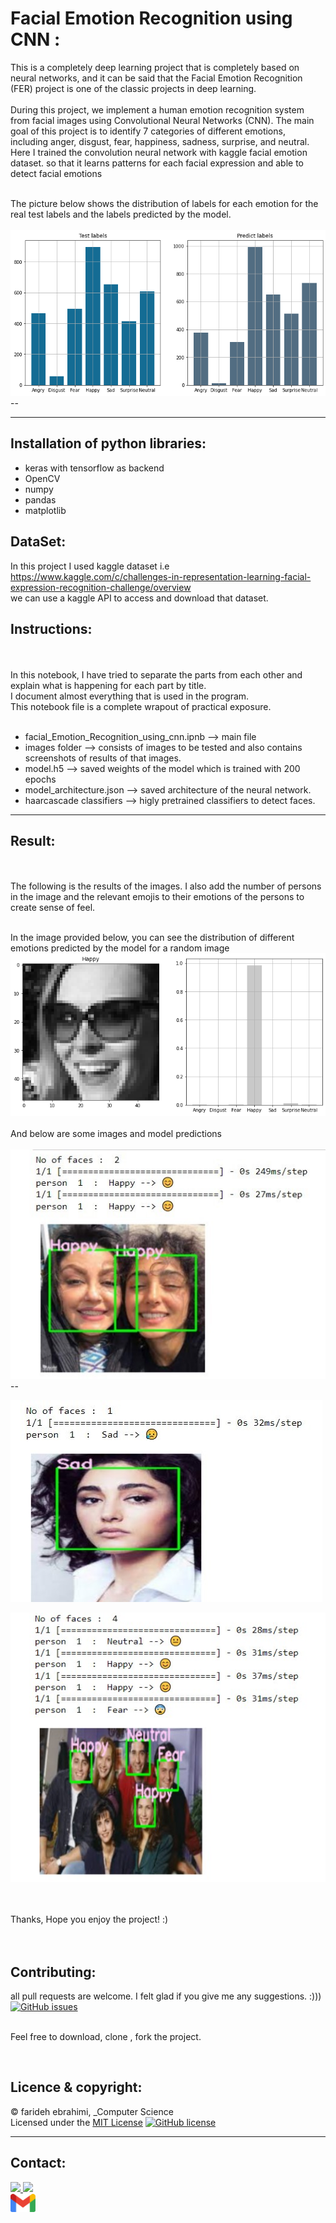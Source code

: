# Facial Emotion Recognition using CNN :

This is a completely deep learning project that is completely based on neural networks, and it can be said that the Facial Emotion Recognition (FER) project is one of the classic projects in deep learning.
<br/>
<br/>
During this project, we implement a human emotion recognition system from facial images using Convolutional Neural Networks (CNN). The main goal of this project is to identify 7 categories of different emotions, including anger, disgust, fear, happiness, sadness, surprise, and neutral.
<br/>
Here I trained the convolution neural network with kaggle facial emotion dataset. so that it learns patterns for each facial expression and able to detect facial emotions
<br/> <br/>



The picture below shows the distribution of labels for each emotion for the real test labels and the labels predicted by the model.
<br/>
<br/>
![Label_Comparision](content/images/Label_Comparision.png) --
<br/>


-------




## Installation of python libraries:
  * keras with tensorflow as backend
  * OpenCV
  * numpy
  * pandas
  * matplotlib


## DataSet:
In this project I used kaggle dataset i.e  <br/>
  https://www.kaggle.com/c/challenges-in-representation-learning-facial-expression-recognition-challenge/overview
  <br/>
    we can use a kaggle API to access and download that dataset.

## Instructions:
<br/>
<br/>
In this notebook, I have tried to separate the parts from each other and explain what is happening for each part by title.<br/>
I document almost everything  that is used in the  program.<br/>
This notebook file is a complete wrapout  of practical exposure.
<br/>
<br/>

  * facial_Emotion_Recognition_using_cnn.ipnb -->  main file
  * images folder --> consists of images to be tested and also contains screenshots of results of that images.
  * model.h5 --> saved weights of the model which is trained with 200 epochs
  * model_architecture.json --> saved architecture of the neural network.
  * haarcascade classifiers --> higly pretrained classifiers to detect faces.

  --------
## Result:
<br/>
<br/>
The following is the results of the images. I also add the number of persons in the image and the relevant emojis to their emotions of the persons to create sense of feel.
<br/><br/>

In the image provided below, you can see the distribution of different emotions predicted by the model for a random image
![prediction_test_labels](content/images/prediction_test_labels.png)
 <br/>
 <br/>
And below are some images and model predictions
 <br/> <br/>
![gol_p](content/images/gol_p.jpg) --

![gol2_p.jpg](content/images/gol2_p.jpg)



![friends](content/images/friends.jpg)

  <br/>
  <br/>
  Thanks, Hope you enjoy the project! :)
  <br/>
  <br/>
  <br/>
  
  ## Contributing:
 all pull requests are welcome. I felt glad if you give me any suggestions. :))) [![GitHub issues](https://img.shields.io/github/issues/faridehebrahymy/Facial-Expression-Recognition%2Fissues
)](https://github.com/faridehebrahymy/Facial-Expression-Recognition/issues)
  <br/>
    <br/>

Feel free to download, clone , fork the project.

  <br/>



## Licence & copyright: 
  © farideh ebrahimi, _Computer Science<br/>
Licensed under the [MIT License](LICENSE)
  [![GitHub license](https://img.shields.io/github/license/faridehebrahymy/Facial-Expression-Recognition)](https://github.com/faridehebrahymy/Facial-Expression-Recognition/blob/main/LICENSE)



  --------
## Contact:
<a href="https://www.linkedin.com/in/farideh-ebrahimi-275195197/"><img src="https://github.com/PrudhviGNV/PrudhviGNV/blob/master/logos/linkedin.png" width="40" /> </a>  <a href="https://github.com/faridehebrahymy"><img src="https://github.com/PrudhviGNV/PrudhviGNV/blob/master/logos/github-logo.png" width="40" /> </a>  
<a href="mailto:‫farideh.ebrahymy@gmail.com‬"><img src="https://github.com/faridehebrahymy/faridehebrahymy/blob/main/logos/Gmail_Logo_512px.png" width="40" /> </a>



